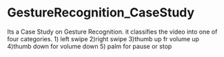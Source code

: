 # GestureRecognition_CaseStudy
Its a Case Study on Gesture Recognition. it classifies the video into one of four categories. 1) left swipe 2)right swipe 3)thumb up fr volume up 4)thumb down for volume down 5) palm for pause or stop

